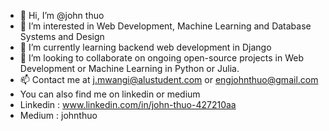 - 👋 Hi, I’m @john thuo 
- 👀 I’m interested in Web Development, Machine Learning and Database Systems and Design
- 🌱 I’m currently learning backend web development in Django
- 💞️ I’m looking to collaborate on ongoing open-source projects in Web Development or Machine Learning in Python or Julia.
- 📫 Contact me at j.mwangi@alustudent.com or engjohnthuo@gmail.com
-  You can also find me on linkedin or medium
-  Linkedin : www.linkedin.com/in/john-thuo-427210aa
-  Medium : johnthuo
       

<!---
john-thuo1/john-thuo1 is a ✨ special ✨ repository because its `README.md` (this file) appears on your GitHub profile.
You can click the Preview link to take a look at your changes.
--->

